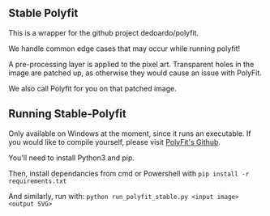Stable Polyfit
--------------

This is a wrapper for the github project dedoardo/polyfit.

We handle common edge cases that may occur while running polyfit!

A pre-processing layer is applied to the pixel art.
Transparent holes in the image are patched up,
as otherwise they would cause an issue with PolyFit.

We also call Polyfit for you on that patched image.

Running Stable-Polyfit
----------------------

Only available on Windows at the moment, since it runs an executable.
If you would like to compile yourself, please visit
[PolyFit's Github](https://github.com/dedoardo/polyfit).

You'll need to install Python3 and pip.

Then, install dependancies from cmd or Powershell with
```pip install -r requirements.txt```

And similarly, run with:
```python run_polyfit_stable.py <input image> <output SVG>```
